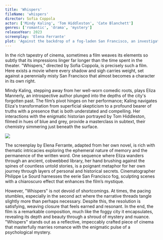 ```yaml
---
title: 'Whispers'
fileName: 'whispers'
director: Sofia Coppola
actor: ['Mindy Kaling', 'Tom Hiddleston', 'Cate Blanchett']
genres: ['romantic', 'drama', 'mystery']
releaseYear: 2023
screenplay: 'Elena Ferrante'
plot: 'Against the backdrop of a fog-laden San Francisco, an investigative author (Mindy Kaling) uncovers layered secrets while researching for her new book.'
---
```


In the rich tapestry of cinema, sometimes a film weaves its elements so subtly that its impressions linger far longer than the time spent in the theater. "Whispers," directed by Sofia Coppola, is precisely such a film. Here exists a movie where every shadow and sigh carries weight, set against a perennially misty San Francisco that almost becomes a character in its own right.

Mindy Kaling, stepping away from her well-worn comedic roots, plays Eliza Mannerly, an introspective author plunged into the depths of the city's forgotten past. The film’s pivot hinges on her performance; Kaling navigates Eliza's transformation from superficial skepticism to a profound bearer of truths with a presence that is both understated and compelling. Her interactions with the enigmatic historian portrayed by Tom Hiddleston, filmed in hues of blue and grey, provide a masterclass in subtext, their chemistry simmering just beneath the surface.

![](https://d340an42g09ocs.cloudfront.net/whispers-1.webp)

The screenplay by Elena Ferrante, adapted from her own novel, is rich with thematic intricacies exploring the ephemeral nature of memory and the permanence of the written word. One sequence where Eliza wanders through an ancient, cobwebbed library, her hand brushing against the spines of countless untold stories, is a poignant metaphor for her own journey through layers of personal and historical secrets. Cinematographer Philippe Le Sourd harnesses the eerie San Francisco fog, sculpting scenes with a chiaroscuro effect that enhances the film’s mystique.

However, "Whispers" is not devoid of shortcomings. At times, the pacing stumbles, especially in the second act where the narrative threads tangle slightly more than perhaps necessary. Despite this, the resolution is satisfying, weaving closure that feels earned and resonant. In the end, the film is a remarkable composition, much like the foggy city it encapsulates, revealing its depth and beauty through a shroud of mystery and nuance. "Whispers" stands out as a reflective, impeccably crafted piece of cinema that masterfully marries romance with the enigmatic pulse of a psychological mystery.
